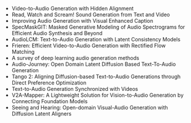 - Video-to-Audio Generation with Hidden Alignment
- Read, Watch and Scream! Sound Generation from Text and Video
- Improving Audio Generation with Visual Enhanced Caption
- SpecMaskGIT: Masked Generative Modeling of Audio Spectrograms for Efficient Audio Synthesis and Beyond
- AudioLCM: Text-to-Audio Generation with Latent Consistency Models
- Frieren: Efficient Video-to-Audio Generation with Rectified Flow Matching
- A survey of deep learning audio generation methods
- Audio-Journey: Open Domain Latent Diffusion Based Text-To-Audio Generation
- Tango 2: Aligning Diffusion-based Text-to-Audio Generations through Direct Preference Optimization
- Text-to-Audio Generation Synchronized with Videos
- V2A-Mapper: A Lightweight Solution for Vision-to-Audio Generation by Connecting Foundation Models
- Seeing and Hearing: Open-domain Visual-Audio Generation with Diffusion Latent Aligners
